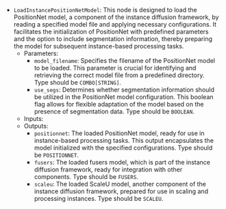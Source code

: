 - `LoadInstancePositionNetModel`: This node is designed to load the PositionNet model, a component of the instance diffusion framework, by reading a specified model file and applying necessary configurations. It facilitates the initialization of PositionNet with predefined parameters and the option to include segmentation information, thereby preparing the model for subsequent instance-based processing tasks.
    - Parameters:
        - `model_filename`: Specifies the filename of the PositionNet model to be loaded. This parameter is crucial for identifying and retrieving the correct model file from a predefined directory. Type should be `COMBO[STRING]`.
        - `use_segs`: Determines whether segmentation information should be utilized in the PositionNet model configuration. This boolean flag allows for flexible adaptation of the model based on the presence of segmentation data. Type should be `BOOLEAN`.
    - Inputs:
    - Outputs:
        - `positionnet`: The loaded PositionNet model, ready for use in instance-based processing tasks. This output encapsulates the model initialized with the specified configurations. Type should be `POSITIONNET`.
        - `fusers`: The loaded fusers model, which is part of the instance diffusion framework, ready for integration with other components. Type should be `FUSERS`.
        - `scaleu`: The loaded ScaleU model, another component of the instance diffusion framework, prepared for use in scaling and processing instances. Type should be `SCALEU`.
